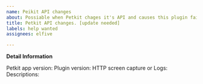 ```yaml
---
name: Peikit API changes
about: Possiable when Petkit chages it's API and causes this plugin failes
title: Petkit API changes. [update needed]
labels: help wanted
assignees: elfive

---
```


**Detail Information**

Petkit app version:
Plugin version:
HTTP screen capture or Logs:
Descriptions:
